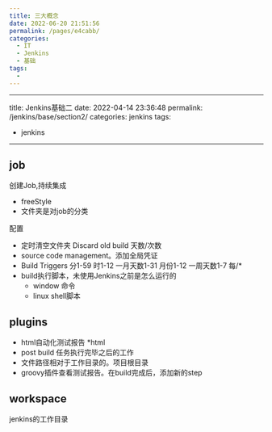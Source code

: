 ```yaml
---
title: 三大概念
date: 2022-06-20 21:51:56
permalink: /pages/e4cabb/
categories:
  - IT
  - Jenkins
  - 基础
tags:
  - 
---
```


---
title: Jenkins基础二
date: 2022-04-14 23:36:48
permalink: /jenkins/base/section2/
categories: jenkins
tags:
  - jenkins
---

<TimeToRead />

## job

创建Job,持续集成  
- freeStyle
- 文件夹是对job的分类

配置
- 定时清空文件夹 Discard old build 天数/次数
- source code management。添加全局凭证
- Build Triggers 分1-59 时1-12 一月天数1-31 月份1-12 一周天数1-7 每/*
- build执行脚本，未使用Jenkins之前是怎么运行的
  - window 命令
  - linux shell脚本


## plugins
- html自动化测试报告 *html
- post build  任务执行完毕之后的工作
- 文件路径相对于工作目录的。项目根目录
- groovy插件查看测试报告。在build完成后，添加新的step
## workspace
 jenkins的工作目录

 